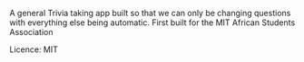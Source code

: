 A general Trivia  taking app built so that we can only be changing questions with everything else being automatic. First built for the MIT African Students
Association

Licence: MIT 


